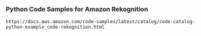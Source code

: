 ### Python Code Samples for Amazon Rekognition

    https://docs.aws.amazon.com/code-samples/latest/catalog/code-catalog-python-example_code-rekognition.html
